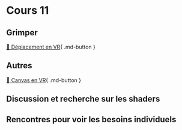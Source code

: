 # Cours 11

## Grimper
[📝 Déplacement en VR](unity/deplacement_vr.html#grimper){ .md-button }   
      
## Autres   
[📝 Canvas en VR](unity/UI.html#canvas-en-vr){ .md-button }   

<intlink href="../unity/audio_vr/"></intlink>
<intlink href="../unity/transitions/"></intlink>
<intlink href="../unity/materiaux/"></intlink>
<intlink href="../unity/miroir/"></intlink>
<intlink href="../unity/particules/"></intlink>   
      
## Discussion et recherche sur les shaders
      
## Rencontres pour voir les besoins individuels   

